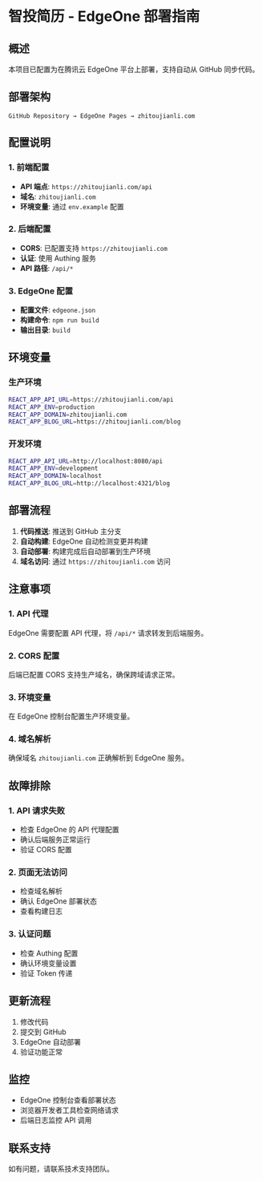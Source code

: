 # 智投简历 - EdgeOne 部署指南

## 概述

本项目已配置为在腾讯云 EdgeOne 平台上部署，支持自动从 GitHub 同步代码。

## 部署架构

```
GitHub Repository → EdgeOne Pages → zhitoujianli.com
```

## 配置说明

### 1. 前端配置

- **API 端点**: `https://zhitoujianli.com/api`
- **域名**: `zhitoujianli.com`
- **环境变量**: 通过 `env.example` 配置

### 2. 后端配置

- **CORS**: 已配置支持 `https://zhitoujianli.com`
- **认证**: 使用 Authing 服务
- **API 路径**: `/api/*`

### 3. EdgeOne 配置

- **配置文件**: `edgeone.json`
- **构建命令**: `npm run build`
- **输出目录**: `build`

## 环境变量

### 生产环境

```bash
REACT_APP_API_URL=https://zhitoujianli.com/api
REACT_APP_ENV=production
REACT_APP_DOMAIN=zhitoujianli.com
REACT_APP_BLOG_URL=https://zhitoujianli.com/blog
```

### 开发环境

```bash
REACT_APP_API_URL=http://localhost:8080/api
REACT_APP_ENV=development
REACT_APP_DOMAIN=localhost
REACT_APP_BLOG_URL=http://localhost:4321/blog
```

## 部署流程

1. **代码推送**: 推送到 GitHub 主分支
2. **自动构建**: EdgeOne 自动检测变更并构建
3. **自动部署**: 构建完成后自动部署到生产环境
4. **域名访问**: 通过 `https://zhitoujianli.com` 访问

## 注意事项

### 1. API 代理

EdgeOne 需要配置 API 代理，将 `/api/*` 请求转发到后端服务。

### 2. CORS 配置

后端已配置 CORS 支持生产域名，确保跨域请求正常。

### 3. 环境变量

在 EdgeOne 控制台配置生产环境变量。

### 4. 域名解析

确保域名 `zhitoujianli.com` 正确解析到 EdgeOne 服务。

## 故障排除

### 1. API 请求失败

- 检查 EdgeOne 的 API 代理配置
- 确认后端服务正常运行
- 验证 CORS 配置

### 2. 页面无法访问

- 检查域名解析
- 确认 EdgeOne 部署状态
- 查看构建日志

### 3. 认证问题

- 检查 Authing 配置
- 确认环境变量设置
- 验证 Token 传递

## 更新流程

1. 修改代码
2. 提交到 GitHub
3. EdgeOne 自动部署
4. 验证功能正常

## 监控

- EdgeOne 控制台查看部署状态
- 浏览器开发者工具检查网络请求
- 后端日志监控 API 调用

## 联系支持

如有问题，请联系技术支持团队。
